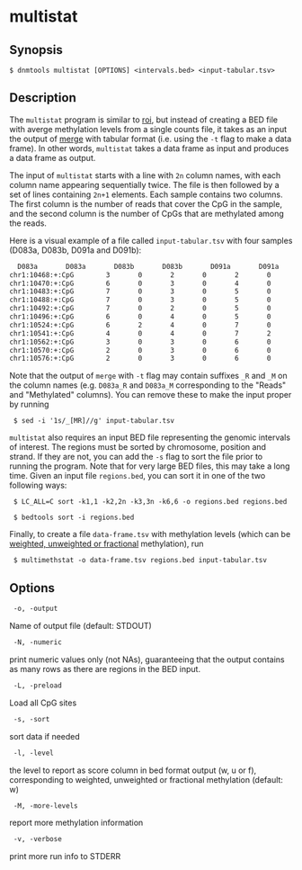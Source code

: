 # multistat

## Synopsis
```
$ dnmtools multistat [OPTIONS] <intervals.bed> <input-tabular.tsv>
```

## Description

The `multistat` program is similar to [roi](../roi), but instead of creating a
BED file with averge methylation levels from a single counts file, it takes as
an input the output of [merge](../merge) with tabular format (i.e. using the
`-t` flag to make a data frame). In other words, `multistat` takes a data frame
as input and produces a data frame as output.

The input of `multistat` starts with a line with `2n` column names, with each
column name appearing sequentially twice. The file is then followed by a set of
lines containing `2n+1` elements. Each sample contains two columns. The first
column is the number of reads that cover the CpG in the sample, and the second
column is the number of CpGs that are methylated among the reads.

Here is a visual example of a file called `input-tabular.tsv` with four samples
(D083a, D083b, D091a and D091b):

```txt
  D083a       D083a       D083b       D083b       D091a       D091a       D091b       D091b
chr1:10468:+:CpG        3       0       2       0       2       0       1       0
chr1:10470:+:CpG        6       0       3       0       4       0       3       0
chr1:10483:+:CpG        7       0       3       0       5       0       3       1
chr1:10488:+:CpG        7       0       3       0       5       0       3       0
chr1:10492:+:CpG        7       0       2       0       5       0       3       0
chr1:10496:+:CpG        6       0       4       0       5       0       4       0
chr1:10524:+:CpG        6       2       4       0       7       0       5       1
chr1:10541:+:CpG        4       0       4       0       7       2       5       0
chr1:10562:+:CpG        3       0       3       0       6       0       4       0
chr1:10570:+:CpG        2       0       3       0       6       0       4       0
chr1:10576:+:CpG        2       0       3       0       6       0       4       0
```

Note that the output of `merge` with `-t` flag may contain suffixes `_R` and
`_M` on the column names (e.g. `D083a_R` and `D083a_M` corresponding to the
"Reads" and "Methylated" columns). You can remove these to make the input proper
by running

```shell
 $ sed -i '1s/_[MR]//g' input-tabular.tsv
```

`multistat` also requires an input BED file representing the genomic
intervals of interest. The regions must be sorted by chromosome, position and
strand. If they are not, you can add the `-s` flag to sort the file prior to
running the program. Note that for very large BED files, this may take a long
time. Given an input file `regions.bed`, you can sort it in one of the two
following ways:

```shell
 $ LC_ALL=C sort -k1,1 -k2,2n -k3,3n -k6,6 -o regions.bed regions.bed
```

```shell
 $ bedtools sort -i regions.bed
```

Finally, to create a file `data-frame.tsv` with methylation levels (which can be
[weighted, unweighted or fractional](../levels) methylation), run

```
 $ multimethstat -o data-frame.tsv regions.bed input-tabular.tsv
```

## Options

```txt
 -o, -output
```

Name of output file (default: STDOUT)

```txt
 -N, -numeric
```

print numeric values only (not NAs), guaranteeing that the output
contains as many rows as there are regions in the BED input.

```txt
 -L, -preload
```

Load all CpG sites

```txt
 -s, -sort
```

sort data if needed


```txt
 -l, -level
```

the level to report as score column in bed format output (w, u or f),
corresponding to weighted, unweighted or fractional methylation (default: w)

```txt
 -M, -more-levels
```

report more methylation information

```txt
 -v, -verbose
```

print more run info to STDERR
